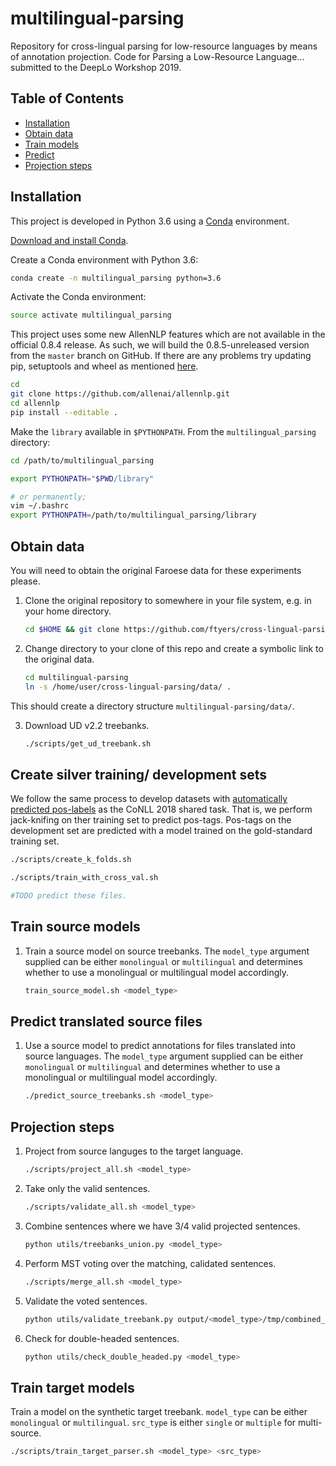 # multilingual-parsing

Repository for cross-lingual parsing for low-resource languages by means of annotation projection. Code for Parsing a Low-Resource Language... submitted to the DeepLo Workshop 2019.

## Table of Contents

- [Installation](#installation)
- [Obtain data](#obtain-data)
- [Train models](#train-source-models)
- [Predict](#predict-translated-source-files)
- [Projection steps](#projection-steps)


## Installation

This project is developed in Python 3.6 using a [Conda](https://conda.io/) environment.

[Download and install Conda](https://conda.io/projects/conda/en/latest/user-guide/install/linux.html).

Create a Conda environment with Python 3.6:

```bash
conda create -n multilingual_parsing python=3.6
```

Activate the Conda environment:

```bash
source activate multilingual_parsing
```
This project uses some new AllenNLP features which are not available in the official 0.8.4 release. As such, we will build the 0.8.5-unreleased version from the `master` branch on GitHub. If there are any problems try updating pip, setuptools and wheel as mentioned [here](https://packaging.python.org/tutorials/installing-packages/).

```bash
cd
git clone https://github.com/allenai/allennlp.git
cd allennlp
pip install --editable .
```

Make the `library` available in `$PYTHONPATH`. From the `multilingual_parsing` directory:

```bash
cd /path/to/multilingual_parsing

export PYTHONPATH="$PWD/library"

# or permanently;
vim ~/.bashrc
export PYTHONPATH=/path/to/multilingual_parsing/library
```

## Obtain data
You will need to obtain the original Faroese data for these experiments please.

1.  Clone the original repository to somewhere in your file system, e.g. in your home directory.
    ```bash
    cd $HOME && git clone https://github.com/ftyers/cross-lingual-parsing.git
    ```
    
2.  Change directory to your clone of this repo and create a symbolic link to the original data.
    ```bash
    cd multilingual-parsing
    ln -s /home/user/cross-lingual-parsing/data/ .
    ```

This should create a directory structure `multilingual-parsing/data/`.

3. Download UD v2.2 treebanks.
    ```bash
    ./scripts/get_ud_treebank.sh
    ```

## Create silver training/ development sets
We follow the same process to develop datasets with [automatically predicted pos-labels](http://universaldependencies.org/conll18/baseline.html) as the CoNLL 2018 shared task. That is, we perform jack-knifing on ther training set to predict pos-tags. Pos-tags on the development set are predicted with a model trained on the gold-standard training set.

```bash
./scripts/create_k_folds.sh

./scripts/train_with_cross_val.sh

#TODO predict these files.
```

## Train source models
1.  Train a source model on source treebanks. The `model_type` argument supplied can be either `monolingual` or `multilingual` and determines whether to use a monolingual or multilingual model accordingly.

    ```bash
    train_source_model.sh <model_type>
    ```

## Predict translated source files
1.  Use a source model to predict annotations for files translated into source languages. The `model_type` argument supplied can be either `monolingual` or `multilingual` and determines whether to use a monolingual or multilingual model accordingly.

    ```bash
    ./predict_source_treebanks.sh <model_type>
    ```

## Projection steps
1.  Project from source languges to the target language.
    ```bash
    ./scripts/project_all.sh <model_type>
    ```
2.  Take only the valid sentences.
    ```bash
    ./scripts/validate_all.sh <model_type>
    ```
    
3.  Combine sentences where we have 3/4 valid projected sentences.
    ```bash
    python utils/treebanks_union.py <model_type>
    ```
    
4.  Perform MST voting over the matching, calidated sentences.
    ```bash
    ./scripts/merge_all.sh <model_type>
    ```
    
5.  Validate the voted sentences.
    ```bash
    python utils/validate_treebank.py output/<model_type>/tmp/combined_four.conllu <model_type>
    ```
    
5.  Check for double-headed sentences.
    ```bash
    python utils/check_double_headed.py <model_type>
    ```    

## Train target models
Train a model on the synthetic target treebank. `model_type` can be either `monolingual` or `multilingual`. `src_type` is either `single` or `multiple` for multi-source.

```bash
./scripts/train_target_parser.sh <model_type> <src_type> 
```


